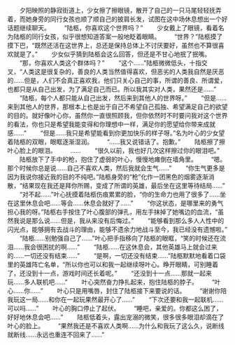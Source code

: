 　　夕阳映照的静寂街道上，少女擦了擦眼镜，散开了自己的一只马尾轻轻抚弄着，而她身旁的同行女孩也顺了顺自己的披肩长发，试图在这中场休息想出一个好话题继续聊天。
　　“陆柩，你喜欢这个世界吗？”
　　少女戴上了眼镜，看着名为陆柩的同行女孩，似乎很想知道答案一般地眨着眼睛。
　　“世界？”陆柩摸了摸下巴，“既然还活在这世界上，总还是保持总体上不讨厌要好，虽然也不算很喜欢就是了。”
　　少女似乎猜到陆柩会这么回答，但还是不甘心地抿了抿嘴。
　　“那，你喜欢人类这个群体吗？”
　　“这个……”陆柩微微低头，十指交叉，“人类这是很复杂的，善良的人类当然值得喜欢，但恶劣的人类我自然是厌恶的……但是，人们不会真正喜欢我，他们只关心自己的事，所谓的善良、所谓爱，也都只是从自己出发，为了满足自己而已。所以我其实对人类，果然还是……”
　　“陆柩，每个人都只能从自己出发，然后来到其他人的世界呀。”
　　“但是……来到其他人的世界，那根本上也是出于自己不希望自己孤独、希望满足自己的欲望的目的。就好像叶心你，虽然你一直很照顾我，但你依然时不时要问我对这个世界的看法，你也只是希望我能变得和你理想中一样，满足你的愿望给你带来成就感……”
　　“但是……我只是希望能看到你更加快乐的样子呀。”名为叶心的少女望着陆柩的双眼，眼眶逐渐湿润。
　　“……我又说错话了。抱歉。”
　　陆柩擦了擦叶心脸上的眼泪。
　　……
　　“很久以前，我也好几次这样擦过你的眼泪吧。”
　　陆柩放下了手中的枪，抱住了虚弱的叶心，慢慢地瘫倒在墙角里。
　　“嗯。那个时候你总是说……自己不喜欢人类，然后我就会生气……”
　　“你生气更多是因为我说你接近我的目的不纯吧。”陆柩身旁的“枪”化作一团黑色的烟雾逐渐消散，“结果现在我还是拜你所赐，变成了所谓的英雄，最后坐在这里等待结局……”
　　“对不起……”叶心抚摸着陆柩伤痕累累的脸，“你的生命力也用了很多了……坐在这里休息会吧……等会……休息会就好了……”
　　“你这状态，是哪里来的勇气担心我的呀。”陆柩右手按住了叶心腹部的弹孔，用左手抹掉了她嘴边的血流，“虽然我说是那么说……但是，我从来没有后悔过。”
　　“能够看到那么多人人性中的闪光点，能够拥有去战斗的理由，能够不遗余力地战斗至今，我已经没有遗憾啦。”
　　“陆柩……别勉强自己了……”叶心把手指移向了陆柩的眼眶，“笑的时候还在流泪……我会很困扰的啊……”
　　“陆柩……在这休息会，其他英雄马上就会过来的……一切还没有结束……”
　　“是啊，一切还没有结束……”陆柩默默地看着口袋里的英雄阵亡名单，“所以你也可以和我一起继续呀叶心。睁开眼睛，可别睡着了，还没到十一点，游戏时间还长着呢。”
　　“还没到十一点……那就一起来玩……多人联机吧……”
　　叶心突然奋力挣扎起来，抱住陆柩的脖子。
　　“叶心……你……”
　　叶心只是用嘴唇，封住了陆柩接下来要说的话。
　　“谢谢你陪我玩这一局……和你在一起玩果然最开心了……”
　　“下次还要和我一起联机……可以吗……”
　　叶心的胸口停止了起伏。
　　“睡吧，亲爱的。你都这么困了，好好地休息会吧……”
　　陆柩低着头，露出宠溺的微笑，很多很多眼泪却滴在了叶心的脸上。
　　“果然我还是不喜欢人类啊……为什么和我玩了这么久，说断线就断线……永远也重连不回来了……”
<!-- ##{"timestamp":1546081054}## -->